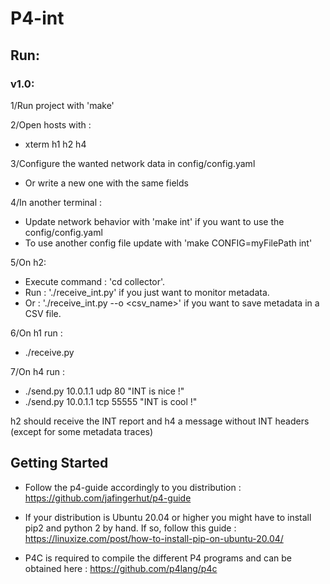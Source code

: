 # P4-int

## Run:

### v1.0:

1/Run project with 'make'

2/Open hosts with :
  - xterm h1 h2 h4

3/Configure the wanted network data in config/config.yaml
  - Or write a new one with the same fields

4/In another terminal :
  - Update network behavior with 'make int' if you want to use the config/config.yaml
  - To use another config file update with 'make CONFIG=myFilePath int'

5/On h2:
  - Execute command : 'cd collector'.
  - Run : './receive_int.py' if you just want to monitor metadata.
  - Or : './receive_int.py --o <csv_name>' if you want to save metadata in a CSV file.

6/On h1 run :
  - ./receive.py

7/On h4 run :
  - ./send.py 10.0.1.1 udp 80 "INT is nice !"
  - ./send.py 10.0.1.1 tcp 55555 "INT is cool !"

	
h2 should receive the INT report and h4 a message without INT headers (except for some metadata traces)

## Getting Started

- Follow the p4-guide accordingly to you distribution : https://github.com/jafingerhut/p4-guide

- If your distribution is Ubuntu 20.04 or higher you might have to install pip2 and python 2 by hand.
  If so, follow this guide : https://linuxize.com/post/how-to-install-pip-on-ubuntu-20.04/

- P4C is required to compile the different P4 programs and can be obtained here : https://github.com/p4lang/p4c

